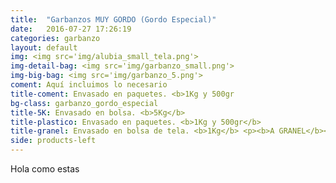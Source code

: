 ```yaml
---
title:  "Garbanzos MUY GORDO (Gordo Especial)"
date:   2016-07-27 17:26:19
categories: garbanzo
layout: default
img: <img src='img/alubia_small_tela.png'>
img-detail-bag: <img src='img/garbanzo_small.png'>
img-big-bag: <img src='img/garbanzo_5.png'>
coment: Aquí incluimos lo necesario
title-coment: Envasado en paquetes. <b>1Kg y 500gr
bg-class: garbanzo_gordo_especial 
title-5K: Envasado en bolsa. <b>5Kg</b>
title-plastico: Envasado en paquetes. <b>1Kg y 500gr</b>
title-granel: Envasado en bolsa de tela. <b>1Kg</b> <p><b>A GRANEL</b><br> Envasado en bolsa de <b>10Kg, 25Kg</b> 
side: products-left
---
```


Hola como estas